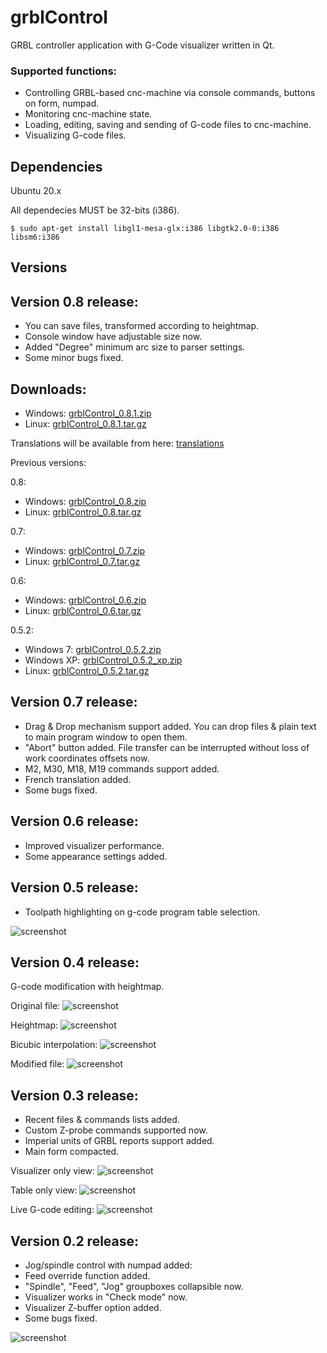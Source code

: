 # grblControl

GRBL controller application with G-Code visualizer written in Qt.

### Supported functions:
* Controlling GRBL-based cnc-machine via console commands, buttons on form, numpad.
* Monitoring cnc-machine state.
* Loading, editing, saving and sending of G-code files to cnc-machine.
* Visualizing G-code files.

## Dependencies

Ubuntu 20.x

All dependecies MUST be 32-bits (i386).

```shell
$ sudo apt-get install libgl1-mesa-glx:i386 libgtk2.0-0:i386 libsm6:i386
```

## Versions

Version 0.8 release:
--------------------
* You can save files, transformed according to heightmap.
* Console window have adjustable size now.
* Added "Degree" minimum arc size to parser settings.
* Some minor bugs fixed.

Downloads:
----------
* Windows: [grblControl_0.8.1.zip](https://github.com/Denvi/grblControl/releases/download/v0.8.1/grblControl_0.8.1.zip)
* Linux: [grblControl_0.8.1.tar.gz](https://github.com/Denvi/grblControl/releases/download/v0.8.1/grblControl_0.8.1.tar.gz)

Translations will be available from here: [translations](https://github.com/Denvi/grblControl/tree/0.8/translations)

Previous versions:

0.8:
* Windows: [grblControl_0.8.zip](https://github.com/Denvi/grblControl/releases/download/v0.8/grblControl_0.8.zip)
* Linux: [grblControl_0.8.tar.gz](https://github.com/Denvi/grblControl/releases/download/v0.8/grblControl_0.8.tar.gz)

0.7:
* Windows: [grblControl_0.7.zip](https://github.com/Denvi/grblControl/releases/download/0.7/grblControl_0.7.zip)
* Linux: [grblControl_0.7.tar.gz](https://github.com/Denvi/grblControl/releases/download/0.7/grblControl_0.7.tar.gz)

0.6:
* Windows: [grblControl_0.6.zip](https://github.com/Denvi/grblControl/releases/download/0.6/grblControl_0.6.zip)
* Linux: [grblControl_0.6.tar.gz](https://github.com/Denvi/grblControl/releases/download/0.6/grblControl_0.6.tar.gz)

0.5.2:
* Windows 7: [grblControl_0.5.2.zip](https://github.com/Denvi/grblControl/releases/download/0.5.2/grblControl_0.5.2.zip)
* Windows XP: [grblControl_0.5.2_xp.zip](https://github.com/Denvi/grblControl/releases/download/0.5.2/grblControl_0.5.2_xp.zip)
* Linux: [grblControl_0.5.2.tar.gz](https://github.com/Denvi/grblControl/releases/download/0.5.2/grblControl_0.5.2.tar.gz)


Version 0.7 release:
--------------------
* Drag & Drop mechanism support added. You can drop files & plain text to main program window to open them.
* "Abort" button added. File transfer can be interrupted without loss of work coordinates offsets now.
* M2, M30, M18, M19 commands support added.
* French translation added.
* Some bugs fixed.

Version 0.6 release:
--------------------
* Improved visualizer performance.
* Some appearance settings added.

Version 0.5 release:
--------------------
* Toolpath highlighting on g-code program table selection.

![screenshot](/screenshots/screenshot_toolpath_highlighting.png)

Version 0.4 release:
--------------------
G-code modification with heightmap.

Original file:
![screenshot](/screenshots/screenshot_heightmap_original.png)

Heightmap:
![screenshot](/screenshots/screenshot_heightmap_heightmap.png)

Bicubic interpolation:
![screenshot](/screenshots/screenshot_heightmap_heightmap_interpolation.png)

Modified file:
![screenshot](/screenshots/screenshot_heightmap_modified.png)

Version 0.3 release:
--------------------
* Recent files & commands lists added.
* Custom Z-probe commands supported now.
* Imperial units of GRBL reports support added.
* Main form compacted.

Visualizer only view:
![screenshot](/screenshots/screenshot_compact_visualizer.png)

Table only view:
![screenshot](/screenshots/screenshot_compact_table.png)

Live G-code editing:
![screenshot](/screenshots/screenshot_live_edit.png)

Version 0.2 release:
--------------------
* Jog/spindle control with numpad added:
* Feed override function added.
* "Spindle", "Feed", "Jog" groupboxes collapsible now.
* Visualizer works in "Check mode" now.
* Visualizer Z-buffer option added.
* Some bugs fixed.

![screenshot](/screenshots/screenshot.png)
